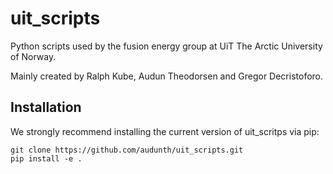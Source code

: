# uit_scripts
Python scripts used by the fusion energy group at UiT The Arctic University of Norway.

Mainly created by Ralph Kube, Audun Theodorsen and Gregor Decristoforo.

## Installation
We strongly recommend installing the current version of uit_scritps via pip:
```
git clone https://github.com/audunth/uit_scripts.git
pip install -e .
```

